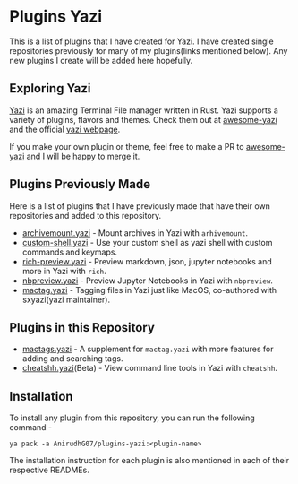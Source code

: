 # Plugins Yazi

This is a list of plugins that I have created for Yazi. I have created single repositories previously for many of my plugins(links mentioned below). Any new plugins I create will be added here hopefully.

## Exploring Yazi

[Yazi](https://github.com/sxyazi/yazi) is an amazing Terminal File manager written in Rust. Yazi supports a variety of plugins, flavors and themes. Check them out at [awesome-yazi](https://github.com/AnirudhG07/awesome-yazi) and the official [yazi webpage](https://yazi-rs.github.io/).

If you make your own plugin or theme, feel free to make a PR to [awesome-yazi](https://github.com/AnirudhG07/awesome-yazi) and I will be happy to merge it.

## Plugins Previously Made

Here is a list of plugins that I have previously made that have their own repositories and added to this repository.

- [archivemount.yazi](https://github.com/AnirudhG07/archivemount.yazi) - Mount archives in Yazi with `arhivemount`.
- [custom-shell.yazi](https://github.com/AnirudhG07/custom-shell.yazi) - Use your custom shell as yazi shell with custom commands and keymaps.
- [rich-preview.yazi](https://github.com/AnirudhG07/rich-preview.yazi) - Preview markdown, json, jupyter notebooks and more in Yazi with `rich`.
- [nbpreview.yazi](https://github.com/AnirudhG07/nbpreview.yazi) - Preview Jupyter Notebooks in Yazi with `nbpreview`.
- [mactag.yazi](https://github.com/yazi-rs/plugins/tree/main/mactag.yazi) - Tagging files in Yazi just like MacOS, co-authored with sxyazi(yazi maintainer).

## Plugins in this Repository

- [mactags.yazi](https://github.com/AnirudhG07/plugins-yazi/tree/main/mactags.yazi) - A supplement for `mactag.yazi` with more features for adding and searching tags.
- [cheatshh.yazi](https://github.com/AnirudhG07/plugins-yazi/tree/main/cheatshh.yazi)(Beta) - View command line tools in Yazi with `cheatshh`.

## Installation

To install any plugin from this repository, you can run the following command -

```
ya pack -a AnirudhG07/plugins-yazi:<plugin-name>
```

The installation instruction for each plugin is also mentioned in each of their respective READMEs.
